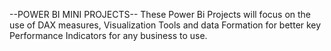 --POWER BI MINI PROJECTS--
These Power Bi Projects will focus on the use of DAX measures, Visualization Tools and data Formation for better key Performance Indicators for any business to use. 
